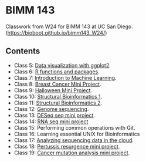 # BIMM 143
Classwork from W24 for BIMM 143 at UC San Diego.
(https://bioboot.github.io/bimm143_W24/)

## Contents

- Class 5: [Data visualization with ggplot2](https://github.com/nehardeshpande/bimm143/blob/main/Class05/class05.pdf).
- Class 6: [R functions and packages](https://github.com/nehardeshpande/bimm143/blob/main/Class%206%20lab%20sheet.pdf).
- Class 7: [Introduction to Machine Learning](https://github.com/nehardeshpande/bimm143/blob/main/Class07.pdf).
- Class 8: [Breast Cancer Mini Project](https://github.com/nehardeshpande/bimm143/blob/main/Class-08.pdf).
- Class 9: [Halloween Mini Project](https://github.com/nehardeshpande/bimm143/blob/main/Class%2009.pdf).
- Class 10: [Structural Bioinformatics 1](https://github.com/nehardeshpande/bimm143/blob/main/Class-10.pdf).
- Class 11: [Structural Bioinformatics 2](https://github.com/nehardeshpande/bimm143/blob/main/Class-11.pdf).
- Class 12: [Genome sequencing](https://github.com/nehardeshpande/bimm143/blob/main/Class-12.pdf).
- Class 13: [DESeq seq mini project](https://github.com/nehardeshpande/bimm143/blob/main/Class-13.pdf).
- Class 14: [RNA seq mini project](https://github.com/nehardeshpande/bimm143/blob/main/Class-14.pdf)
- Class 15: Performing common operations with Git. 
- Class 16: Learning essential UNIX for Bioinformatics 
- Class 17: [Analyzing sequencing data in the cloud](https://github.com/nehardeshpande/bimm143/blob/main/class-17.pdf).
- Class 18: [Pertussis resurgence mini project]().
- Class 19: [Cancer mutation analysis mini project]().
